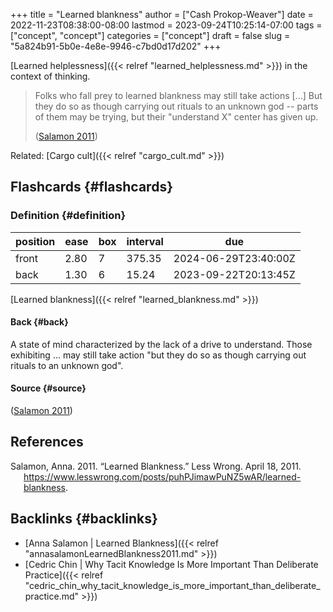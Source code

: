 +++
title = "Learned blankness"
author = ["Cash Prokop-Weaver"]
date = 2022-11-23T08:38:00-08:00
lastmod = 2023-09-24T10:25:14-07:00
tags = ["concept", "concept"]
categories = ["concept"]
draft = false
slug = "5a824b91-5b0e-4e8e-9946-c7bd0d17d202"
+++

[Learned helplessness]({{< relref "learned_helplessness.md" >}}) in the context of thinking.

> Folks who fall prey to learned blankness may still take actions [...] But they do so as though carrying out rituals to an unknown god -- parts of them may be trying, but their "understand X" center has given up.
>
> (<a href="#citeproc_bib_item_1">Salamon 2011</a>)

Related: [Cargo cult]({{< relref "cargo_cult.md" >}})


## Flashcards {#flashcards}


### Definition {#definition}

| position | ease | box | interval | due                  |
|----------|------|-----|----------|----------------------|
| front    | 2.80 | 7   | 375.35   | 2024-06-29T23:40:00Z |
| back     | 1.30 | 6   | 15.24    | 2023-09-22T20:13:45Z |

[Learned blankness]({{< relref "learned_blankness.md" >}})


#### Back {#back}

A state of mind characterized by the lack of a drive to understand. Those exhibiting ... may still take action "but they do so as though carrying out rituals to an unknown god".


#### Source {#source}

(<a href="#citeproc_bib_item_1">Salamon 2011</a>)

## References

<style>.csl-entry{text-indent: -1.5em; margin-left: 1.5em;}</style><div class="csl-bib-body">
  <div class="csl-entry"><a id="citeproc_bib_item_1"></a>Salamon, Anna. 2011. “Learned Blankness.” Less Wrong. April 18, 2011. <a href="https://www.lesswrong.com/posts/puhPJimawPuNZ5wAR/learned-blankness">https://www.lesswrong.com/posts/puhPJimawPuNZ5wAR/learned-blankness</a>.</div>
</div>


## Backlinks {#backlinks}

-   [Anna Salamon | Learned Blankness]({{< relref "annasalamonLearnedBlankness2011.md" >}})
-   [Cedric Chin | Why Tacit Knowledge Is More Important Than Deliberate Practice]({{< relref "cedric_chin_why_tacit_knowledge_is_more_important_than_deliberate_practice.md" >}})

